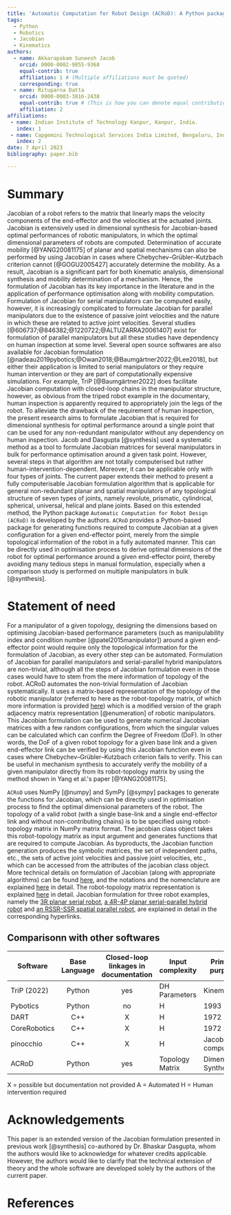 ```yaml
---
title: 'Automatic Computation for Robot Design (ACRoD): A Python package for numerical calculation of Jacobian of a robot at a given configuration around a specified end-effector point'
tags:
  - Python
  - Robotics
  - Jacobian
  - Kinematics
authors:
  - name: Akkarapakam Suneesh Jacob
    orcid: 0000-0002-9855-9368
    equal-contrib: true
    affiliation: 1 # (Multiple affiliations must be quoted)
    corresponding: true
  - name: Rituparna Datta
    orcid: 0000-0003-3816-2438
    equal-contrib: true # (This is how you can denote equal contributions between multiple authors)
    affiliation: 2
affiliations:
 - name: Indian Institute of Technology Kanpur, Kanpur, India.
   index: 1
 - name: Capgemini Technological Services India Limited, Bengaluru, India.
   index: 2
date: 7 April 2023
bibliography: paper.bib

---
```


# Summary

Jacobian of a robot refers to the matrix that linearly maps the velocity components of the end-effector and the velocities at the actuated joints. Jacobian is extensively used in dimensional synthesis for Jacobian-based optimal performances of robotic manipulators, in which the optimal dimensional parameters of robots are computed. Determination of accurate mobility [@YANG20081175] of planar and spatial mechanisms can also be performed by using Jacobian in cases where Chebychev–Grübler–Kutzbach criterion cannot [@GOGU2005427] accurately determine the mobility. As a result, Jacobian is a significant part for both kinematic analysis, dimensional synthesis and mobility determination of a mechanism. Hence, the formulation of Jacobian has its key importance in the literature and in the application of performance optimisation along with mobility computation. Formulation of Jacobian for serial manipulators can be computed easily, however, it is increasingly complicated to formulate Jacobian for parallel manipulators due to the existence of passive joint velocities and the nature in which these are related to active joint velocities. Several studies [@606737;@846382;@1220722;@ALTUZARRA20061407] exist for formulation of parallel manipulators but all these studies have dependency on human inspection at some level. Several open source softwares are also available for Jacobian formulation [@nadeau2019pybotics;@Owan2018;@Baumgärtner2022;@Lee2018], but either their application is limited to serial manipulators or they require human intervention or they are part of computationally expensive simulations. For example, TriP [@Baumgärtner2022] does facilitate Jacobian computation with closed-loop chains in the manipulator structure, however, as obvious from the triped robot example in the documentary, human inspection is apparently required to appropriately join the legs of the robot. To alleviate the drawback of the requirement of human inspection, the present research aims to formulate Jacobian that is required for dimensional synthesis for optimal performance around a single point that can be used for any non-redundant manipulator without any dependency on human inspection. Jacob and Dasgupta [@synthesis] used a systematic method as a tool to formulate Jacobian matrices for several manipulators in bulk for performance optimisation around a given task point. However, several steps in that algorithm are not totally computerised but rather human-intervention-dependent. Moreover, it can be applicable only with four types of joints. The current paper extends their method to present a fully computerisable Jacobian formulation algorithm that is applicable for general non-redundant planar and spatial manipulators of any topological structure of seven types of joints, namely revolute, prismatic, cylindrical, spherical, universal, helical and plane joints. Based on this extended method, the Python package `Automatic Computation for Robot Design (ACRoD)` is developed by the authors. `ACRoD` provides a Python-based package for generating functions required to compute Jacobian at a given configuration for a given end-effector point, merely from the simple topological information of the robot in a fully automated manner. This can be directly used in optimisation process to derive optimal dimensions of the robot for optimal performance around a given end-effector point, thereby avoiding many tedious steps in manual formulation, especially when a comparison study is performed on multiple manipulators in bulk [@synthesis].

# Statement of need

For a manipulator of a given topology, designing the dimensions based on optimising Jacobian-based performance parameters (such as manipulability index and condition number [@patel2015manipulator]) around a given end-effector point would require only the topological information for the formulation of Jacobian, as every other step can be automated. Formulation of Jacobian for parallel manipulators and serial-parallel hybrid manipulators are non-trivial, although all the steps of Jacobian formulation even in those cases would have to stem from the mere information of topology of the robot. ACRoD automates the non-trivial formulation of Jacobian systematically. It uses a matrix-based representation of the topology of the robotic manipulator (referred to here as the robot-topology matrix, of which more information is provided [here](https://github.com/suneeshjacob/ACRoD/blob/main/Robot_Topology_Matrix.md)) which is a modified version of the graph adjacency matrix representation [@enumeration] of robotic manipulators. This Jacobian formulation can be used to generate numerical Jacobian matrices with a few random configurations, from which the singular values can be calculated which can confirm the Degree of Freedom (DoF). In other words, the DoF of a given robot topology for a given base link and a given end-effector link can be verified by using this Jacobian function even in cases where Chebychev–Grübler–Kutzbach criterion fails to verify. This can be useful in mechanism synthesis to accurately verify the mobility of a given manipulator directly from its robot-topology matrix by using the method shown in Yang et al.'s paper [@YANG20081175].

`ACRoD` uses NumPy [@numpy] and SymPy [@sympy] packages to generate the functions for Jacobian, which can be directly used in optimisation process to find the optimal dimensional parameters of the robot. The topology of a valid robot (with a single base-link and a single end-effector link and without non-contributing chains) is to be specified using robot-topology matrix in NumPy matrix format. The jacobian class object takes this robot-topology matrix as input argument and generates functions that are required to compute Jacobian. As byproducts, the Jacobian function generation produces the symbolic matrices, the set of independent paths, etc., the sets of active joint velocities and passive joint velocities, etc., which can be accessed from the attributes of the jacobian class object. More technical details on formulation of Jacobian (along with appropriate algorithms) can be found [here](https://github.com/suneeshjacob/ACRoD/blob/main/Mathematics%20behind%20Jacobian%20formulation.md), and the notations and the nomenclature are explained [here](https://github.com/suneeshjacob/ACRoD/blob/main/Notation_and_Nomenclature.md) in detail. The robot-topology matrix representation is explained [here](https://github.com/suneeshjacob/ACRoD/blob/main/Robot_Topology_Matrix.md) in detail. Jacobian formulation for three robot examples, namely the [3R planar serial robot](https://github.com/suneeshjacob/ACRoD/blob/main/examples/Jacobian/maths/3R_serial_robot.md), [a 4R-4P planar serial-parallel hybrid robot](https://github.com/suneeshjacob/ACRoD/blob/main/examples/Jacobian/maths/4R4P_parallel_robot.md) and [an RSSR-SSR spatial parallel robot](https://github.com/suneeshjacob/ACRoD/blob/main/examples/Jacobian/maths/RSSR-SSR_serial-parallel_hybrid_robot.md), are explained in detail in the corresponding hyperlinks.

## Comparisonn with other softwares
| Software    | Base Language   | Closed-loop linkages in documentation | Input complexity | Primary purpose       |
|-------------|:---------------:|:-------------------------------------:|------------------|-----------------------|
| TriP (2022) | Python          | yes                                   | DH Parameters    | Kinematics            |
| Pybotics    | Python          | no                                    | H                | 1993                  |
| DART        | C++             | X                                     | H                | 1972                  |
| CoreRobotics| C++             | X                                     | H                | 1972                  |
| pinocchio   | C++             | X                                     | H                | Jacobian computation  |
| ACRoD       | Python          | yes                                   | Topology Matrix  | Dimensional Synthesis |

X = possible but documentation not provided
A = Automated
H = Human intervention required

# Acknowledgements

This paper is an extended version of the Jacobian formulation presented in previous work [@synthesis] co-authored by Dr. Bhaskar Dasgupta, whom the authors would like to acknowledge for whatever credits applicable. However, the authors would like to clarify that the technical extension of theory and the whole software are developed solely by the authors of the current paper.

# References
